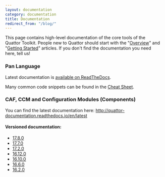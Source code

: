 ```yaml
---
layout: documentation
category: documentation
title: Documentation
redirect_from: "/blog/"
---
```


This page contains high-level documentation of the core tools of the Quattor Toolkit.
People new to Quattor should start with the "[Overview](/documentation/2012/06/19/documentation-overview.html)" and "[Getting Started](/documentation/2013/10/01/documentation-getting-started.html)" articles.
If you don't find the documentation you need here, tell us!

### Pan Language

Latest documentation is [available on ReadTheDocs](https://quattor-pan.readthedocs.org).

Many common code snippets can be found in the [Cheat Sheet](/documentation/2014/02/26/cheat-sheet.html).

### CAF, CCM and Configuration Modules (Components)

You can find the latest documentation here: <http://quattor-documentation.readthedocs.io/en/latest>

#### Versioned documentation:

* [17.8.0](http://quattor-documentation.readthedocs.io/en/17.8.0/)
* [17.7.0](http://quattor-documentation.readthedocs.io/en/17.7.0/)
* [17.2.0](http://quattor-documentation.readthedocs.io/en/17.2.0/)
* [16.12.0](http://quattor-documentation.readthedocs.io/en/16.12.0/)
* [16.10.0](http://quattor-documentation.readthedocs.org/en/16.10.0/)
* [16.6.0](http://quattor-documentation.readthedocs.org/en/16.6.0/)
* [16.2.0](http://quattor-documentation.readthedocs.org/en/16.2.0/)
